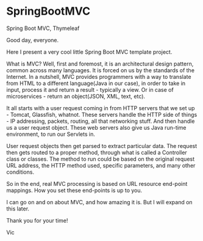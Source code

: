 # SpringBootMVC
Spring Boot MVC, Thymeleaf

Good day, everyone.

Here I present a very cool little Spring Boot MVC template project.

What is MVC? Well, first and foremost, it is an architectural design pattern, common across many languages. It is forced on us by the standards of the Internet. In a nutshell, MVC provides programmers with a way to translate from HTML to a different language(Java in our case), in order to take in input, process it and return a result - typically a view. Or in case of microservices - return an object(JSON, XML, text, etc).

It all starts with a user request coming in from HTTP servers that we set up - Tomcat, Glassfish, whatnot. These servers handle the HTTP side of things - IP addressing, packets, routing, all that networking stuff. And then handle us a user request object. These web servers also give us Java run-time environment, to run our Servlets in.

User request objects then get parsed to extract particular data. The request then gets routed to a proper method, through what is called a Controller class or classes. The method to run could be based on the original request URL address, the HTTP method used, specific parameters, and many other conditions. 

So in the end, real MVC processing is based on URL resource end-point mappings. How you set these end-points is up to you.

I can go on and on about MVC, and how amazing it is. But I will expand on this later.

Thank you for your time!

Vic
